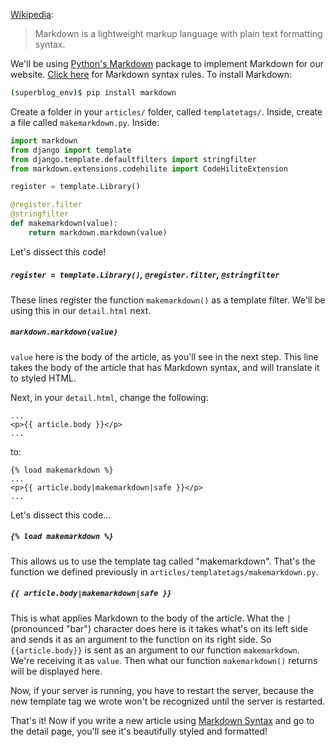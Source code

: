 [Wikipedia](https://en.wikipedia.org/wiki/Markdown):

> Markdown is a lightweight markup language with plain text formatting syntax.

We'll be using [Python's Markdown](https://python-markdown.github.io) package to implement Markdown for our website. [Click here](https://daringfireball.net/projects/markdown/syntax) for Markdown syntax rules. To install Markdown:

```bash
(superblog_env)$ pip install markdown
```

Create a folder in your `articles/` folder, called `templatetags/`. Inside, create a file called `makemarkdown.py`. Inside:

```python
import markdown
from django import template
from django.template.defaultfilters import stringfilter
from markdown.extensions.codehilite import CodeHiliteExtension

register = template.Library()

@register.filter
@stringfilter
def makemarkdown(value):
    return markdown.markdown(value)
```

Let's dissect this code!

##### `register = template.Library()`, `@register.filter`, `@stringfilter`
These lines register the function `makemarkdown()` as a template filter. We'll be using this in our `detail.html` next.

##### `markdown.markdown(value)`
`value` here is the body of the article, as you'll see in the next step. This line takes the body of the article that has Markdown syntax, and will translate it to styled HTML.

Next, in your `detail.html`, change the following:
```django
...
<p>{{ article.body }}</p>
...
```
to:
```django
{% load makemarkdown %}
...
<p>{{ article.body|makemarkdown|safe }}</p>
...
```

Let's dissect this code...

##### `{% load makemarkdown %}`
This allows us to use the template tag called "makemarkdown". That's the function we defined previously in `articles/templatetags/makemarkdown.py`.

##### `{{ article.body|makemarkdown|safe }}`
This is what applies Markdown to the body of the article. What the `|` (pronounced "bar") character does here is it takes what's on its left side and sends it as an argument to the function on its right side. So `{{article.body}}` is sent as an argument to our function `makemarkdown`. We're receiving it as `value`. Then what our function `makemarkdown()` returns will be displayed here.

Now, if your server is running, you have to restart the server, because the new template tag we wrote won't be recognized until the server is restarted.

That's it! Now if you write a new article using [Markdown Syntax](https://daringfireball.net/projects/markdown/syntax) and go to the detail page, you'll see it's beautifully styled and formatted!
